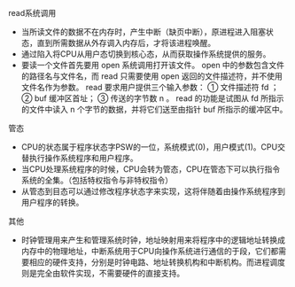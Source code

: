 read系统调用
* 当所读文件的数据不在内存时，产生中断（缺页中断），原进程进入阻塞状态，直到所需数据从外存调入内存后，才将该进程唤醒。
* 通过陷入将CPU从用户态切换到核心态，从而获取操作系统提供的服务。
* 要读一个文件首先要用 open 系统调用打开该文件。 open 中的参数包含文件的路径名与文件名，而 read 只需要使用 open 返回的文件描述符，并不使用文件名作为参数。 read 要求用户提供三个输入参数： ① 文件描述符 fd ； ② buf 缓冲区首址； ③ 传送的字节数 n 。 read 的功能是试图从 fd 所指示的文件中读入 n 个字节的数据，并将它们送至由指针 buf 所指示的缓冲区中。

管态
* CPU的状态属于程序状态字PSW的一位，系统模式(0)，用户模式(1)。CPU交替执行操作系统程序和用户程序。
* 当CPU处理系统程序的时候，CPU会转为管态，CPU在管态下可以执行指令系统的全集。（包括特权指令与非特权指令）
* 从管态到目态可以通过修改程序状态字来实现，这将伴随着由操作系统程序到用户程序的转换。

其他
* 时钟管理用来产生和管理系统时钟，地址映射用来将程序中的逻辑地址转换成内存中的物理地址，中断系统用于CPU向操作系统进行通信的于段，它们都需要相应的硬件支持，分别是时钟电路、地址转换机构和中断机构。而进程调度则是完全由软件实现，不需要硬件的直接支持。
